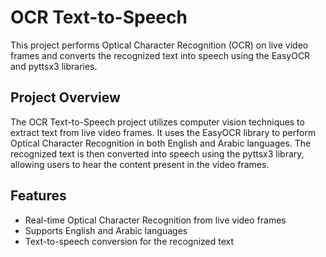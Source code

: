 # OCR Text-to-Speech

This project performs Optical Character Recognition (OCR) on live video frames and converts the recognized text into speech using the EasyOCR and pyttsx3 libraries.


## Project Overview

The OCR Text-to-Speech project utilizes computer vision techniques to extract text from live video frames. It uses the EasyOCR library to perform Optical Character Recognition in both English and Arabic languages. The recognized text is then converted into speech using the pyttsx3 library, allowing users to hear the content present in the video frames.

## Features

- Real-time Optical Character Recognition from live video frames
- Supports English and Arabic languages
- Text-to-speech conversion for the recognized text



